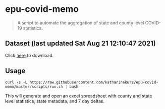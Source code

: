 # epu-covid-memo

> A script to automate the aggregation of state and county level COVID-19 statistics.

<!-- tmpl start -->

## Dataset (last updated Sat Aug 21 12:10:47 2021)

Click [here](https://covid-artifacts.s3.amazonaws.com/records/2021-8-21-121047-covid_artifact.xls) to download.

<!-- tmpl end -->

## Usage

```
curl -s -L https://raw.githubusercontent.com/katharinekurz/epu-covid-memo/master/scripts/run.sh | bash
```

This will generate and open an excel spreadsheet with county and state level statistics, state metadata, and 7 day deltas.